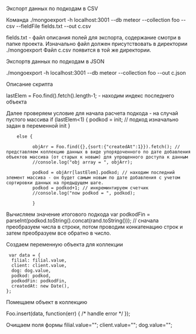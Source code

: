 Экспорт данных по подкодам в CSV

Команда 
./mongoexport -h localhost:3001 --db meteor --collection foo --csv --fieldFile fields.txt --out c.csv

fields.txt - файл описания полей для экспорта, содержание смотри в папке проекта. Изначально файл должен присутствовать в директории ./mongoexport
Файл c.csv появится в той же директории.


Экспортв данных по подкодам в JSON 

./mongoexport -h localhost:3001 --db meteor --collection foo  --out c.json



Описание скрипта

lastElem = Foo.find().fetch().length-1; - находим индекс последнего объекта


Далее проверяем условие для начала расчета подкода - на случай пустого массива
        if (lastElem<1) {
            podkod = init;  // подкод изначально задан в переменной init
            }

        else {

              objArr = Foo.find({},{sort:{"createdAt":1}}).fetch(); // представляем коллекцию данных в виде упорядоченного по дате добавления объектов массива (от старых к новым) для упрощенного доступа к данным
              //console.log("obj array = ", objArr);

              podkod = objArr[lastElem].podkod; // находим последний элемент массива - он будет самым новым по дате добавления с учетом сортировки данных на предыдущем шаге.
              podkod = podkod+1; // инкреминтируем счетчик
              //console.log("now podkod = ", podkod);

              }


Вычисляем значение итогового подкода
     var podkodFin = parseInt(podkod.toString().concat(rand.toString()));    // сначала преобразуем числа в строки, потом проводим конкатенацию строк и затем преобразуем все обратно в число.



 Создаем переменную объекта для коллекции

     var data = {
      filial: filial.value,
      client: client.value,
      dog: dog.value,
      podkod: podkod,
      podkodFin: podkodFin,
      createdAt: new Date(),
    };


 Помещаем объект в коллекцию
 
 Foo.insert(data, function(err) { /* handle error */ });
    


Очищаем поля формы 
    filial.value="";
    client.value="";
    dog.value="";




